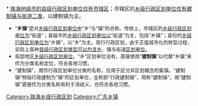 

\*
[珠海地级市的](https://zh.wikipedia.org/wiki/珠海市 "wikilink")[县级行政区划单位仅有](../Page/县级行政区.md "wikilink")[市辖区](https://zh.wikipedia.org/wiki/Category:珠海市辖区 "wikilink")；市辖区的[乡级行政区划单位仅有](https://zh.wikipedia.org/wiki/Category:珠海乡级行政区划 "wikilink")[建制镇与](https://zh.wikipedia.org/wiki/Category:珠海建制镇 "wikilink")[街道二类](https://zh.wikipedia.org/wiki/Category:珠海街道_\(行政区划\) "wikilink")，以建制镇为主。

  - <font size="2" >“**乡镇**”是对[乡级行政区划单位中](https://zh.wikipedia.org/wiki/乡级行政区划 "wikilink")“乡”与“镇”的合称。传统上，市辖区的[乡级行政区划单位为](https://zh.wikipedia.org/wiki/乡级行政区划 "wikilink")“街道”；县级市的[乡级行政区划单位以](https://zh.wikipedia.org/wiki/乡级行政区划 "wikilink")“街道”为主，包括“乡镇”；县份的[乡级行政区划单位为](https://zh.wikipedia.org/wiki/乡级行政区划 "wikilink")“乡镇”，以“乡”为主。现行行政区划，由于正值城市化的转型过程，实际上各种[县级行政区划类型可以包含乡](../Page/县级行政区.md "wikilink")、镇与街道[区划单位](https://zh.wikipedia.org/wiki/乡级行政区划 "wikilink")。</font>
  - <font size="2">局部地区[乡级行政区划单位](https://zh.wikipedia.org/wiki/乡级行政区划 "wikilink")，“乡”区划单位没有，直接使用“**建制镇**”以代替“乡镇”来作为分类名称定位，符合各地习惯。</font>
  - <font size="2">“建制镇”，用作行政区划单位分类的名称，仅用于区分非区划概念的集镇。“建制镇”特指行政建制为“镇”的区划单位，全称即“行政建制镇”，简称“建制镇”，用“建制镇”直接作为分类名称有利于消歧义，也符合各地习惯。</font>





[Category:珠海乡级行政区划](https://zh.wikipedia.org/wiki/Category:珠海乡级行政区划 "wikilink")
[Category:广东乡镇](https://zh.wikipedia.org/wiki/Category:广东乡镇 "wikilink")